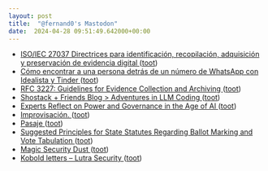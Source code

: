 ```yaml
---
layout: post
title:  "@fernand0's Mastodon"
date:  2024-04-28 09:51:49.642000+00:00
---
```

*  [ISO/IEC 27037 Directrices para identificación, recopilación, adquisición y preservación de evidencia digital ](https://ciberseguridad.com/normativa/espana/iso-iec-27037-evidencia-digital) ([toot](https://mastodon.social/@fernand0/112348227806183610))
*  [Cómo encontrar a una persona detrás de un número de WhatsApp con Idealista y Tinder ](https://www.elladodelmal.com/2024/04/como-encontrar-una-persona-detras-de-un.htm) ([toot](https://mastodon.social/@fernand0/112347873257674706))
*  [RFC 3227: Guidelines for Evidence Collection and Archiving ](https://datatracker.ietf.org/doc/html/rfc322) ([toot](https://mastodon.social/@fernand0/112346212168802573))
*  [Shostack + Friends Blog > Adventures in LLM Coding ](https://shostack.org/blog/adventures-in-llm-coding) ([toot](https://mastodon.social/@fernand0/112344352381483521))
*  [Experts Reflect on Power and Governance in the Age of AI ](https://www.newamerica.org/planetary-politics/briefs/power-governance-ai-public-good) ([toot](https://mastodon.social/@fernand0/112344210170422727))
*  [Improvisación. ](https://avecesunafoto.wordpress.com/2024/04/27/improvisacion) ([toot](https://mastodon.social/@fernand0/112344113605972836))
*  [Pasaje ](https://www.flickr.com/photos/fernand0/53652894851) ([toot](https://mastodon.social/@fernand0/112343978995510605))
*  [Suggested Principles for State Statutes Regarding Ballot Marking and Vote Tabulation ](https://freedom-to-tinker.com/2024/03/18/suggested-principles-for-state-statutes-regarding-ballot-marking-and-vote-tabulation) ([toot](https://mastodon.social/@fernand0/112343933626431384))
*  [Magic Security Dust ](https://shostack.org/magic-security-dus) ([toot](https://mastodon.social/@fernand0/112343691652618853))
*  [ Kobold letters – Lutra Security ](https://lutrasecurity.com/en/articles/kobold-letters) ([toot](https://mastodon.social/@fernand0/112342942292712991))
